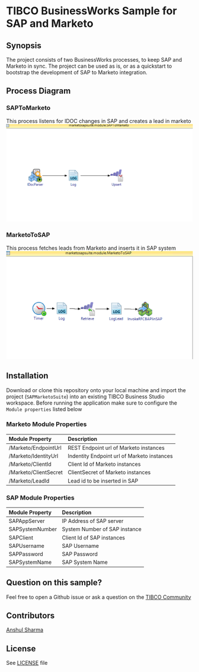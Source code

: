 # TIBCO BusinessWorks Sample for SAP and Marketo
## Synopsis
The project consists of two BusinessWorks processes, to keep SAP and Marketo in sync. The project can be used as is, or as a quickstart to bootstrap the development of SAP to Marketo integration.

## Process Diagram
### SAPToMarketo
This process listens for IDOC changes in SAP and creates a lead in marketo
![Process Diagram](SAPToMarketo.png "The process diagram for this sample")

### MarketoToSAP
This process fetches leads from Marketo and inserts it in SAP system
![Process Diagram](MarketoToSAP.png "The process diagram for this sample")

## Installation
Download or clone this repository onto your local machine and import the project (`SAPMarketoSuite`) into an existing TIBCO Business Studio workspace. Before running the application make sure to configure the `Module properties` listed below

### Marketo Module Properties
| Module Property       | Description                                 |
|:----------------------|:--------------------------------------------|
| /Marketo/EndpointUrl  | REST Endpoint url of Marketo instances      |
| /Marketo/IdentityUrl  | Indentity Endpoint url of Marketo instances |
| /Marketo/ClientId     | Client Id of Marketo instances              |
| /Marketo/ClientSecret | ClientSecret of Marketo instances           |
| /Marketo/LeadId       | Lead id to be inserted in SAP               |

### SAP Module Properties
| Module Property       | Description                                 |
|:----------------------|:--------------------------------------------|
| SAPAppServer          | IP Address of SAP server                    |
| SAPSystemNumber       | System  Number of SAP instance              |
| SAPClient             | Client Id of SAP instances                  |
| SAPUsername           | SAP Username                                |
| SAPPassword           | SAP Password                                |
| SAPSystemName         | SAP System Name                             |


## Question on this sample?
Feel free to open a Github issue or ask a question on the [TIBCO Community](https://community.tibco.com)

## Contributors
[Anshul Sharma]()

## License
See [LICENSE](./LICENSE) file